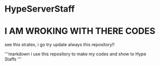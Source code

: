 # HypeServerStaff

<h1>I AM WROKING WITH THERE CODES</h1/

see this stratex, i go try update always this repository!!

'''markdown
i use this repository to make my codes and show to 
Hype Staffs
'''
